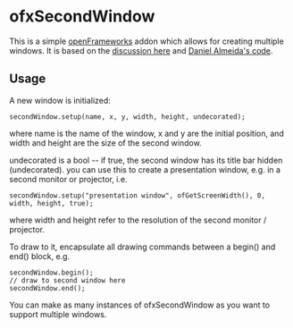 # ofxSecondWindow 

This is a simple [openFrameworks](http://www.openframeworks.cc) addon which allows for creating multiple windows. It is based on the [discussion here](http://forum.openframeworks.cc/t/multiple-windows-using-glfw/12947/12) and [Daniel Almeida's code](https://github.com/danielfilipealmeida/MultiWindow).

## Usage

A new window is initialized:

	secondWindow.setup(name, x, y, width, height, undecorated);
	
where name is the name of the window, x and y are the initial position, and width and height are the size of the second window.

undecorated is a bool -- if true, the second window has its title bar hidden (undecorated). you can use this to create a presentation window, e.g. in a second monitor or projector, i.e.

	secondWindow.setup("presentation window", ofGetScreenWidth(), 0, width, height, true);
	
where width and height refer to the resolution of the second monitor / projector.

To draw to it, encapsulate all drawing commands between a begin() and end() block, e.g.

	secondWindow.begin();
	// draw to second window here
	secondWindow.end();
	
You can make as many instances of ofxSecondWindow as you want to support multiple windows.
